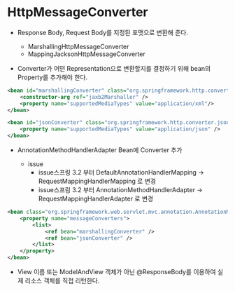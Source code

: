 # HttpMessageConverter 

* Response Body, Request Body를 지정된 포맷으로 변환해 준다.

  * MarshallingHttpMessageConverter
  * MappingJacksonHttpMessageConverter

* Converter가 어떤 Representation으로 변환할지를 결정하기 위해 bean의 Property를 추가해야 한다.

```xml
<bean id="marshallingConverter" class="org.springframework.http.converter.xml.MarshallingHttpMessageConverter">
	<constructor-arg ref="jaxb2Marshaller" />
	<property name="supportedMediaTypes" value="application/xml"/>
</bean>

<bean id="jsonConverter" class="org.springframework.http.converter.json.MappingJacksonHttpMessageConverter">
	<property name="supportedMediaTypes" value="application/json" />
</bean>
```
* AnnotationMethodHandlerAdapter Bean에 Converter 추가

  * issue
    * issue스프링 3.2 부터 DefaultAnnotationHandlerMapping -> RequestMappingHandlerMapping 로 변경
    * issue스프링 3.2 부터 AnnotationMethodHandlerAdapter -> RequestMappingHandlerAdapter 로 변경

```xml
<bean class="org.springframework.web.servlet.mvc.annotation.AnnotationMethodHandlerAdapter">
	<property name="messageConverters">
		<list>
			<ref bean="marshallingConverter" />
			<ref bean="jsonConverter" />
		</list>
	</property>
</bean>
```

* View 이름 또는 ModelAndView 객체가 아닌 @ResponseBody를 이용하여 실제 리소스 객체를 직접 리턴한다.
